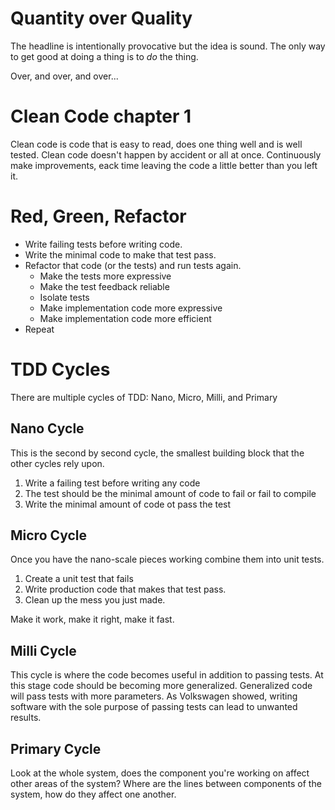 # Quantity over Quality

The headline is intentionally provocative but the idea is sound.
The only way to get good at doing a thing is to *do*  the thing.

Over, and over, and over...

# Clean Code chapter 1

Clean code is code that is easy to read, does one thing well and is well tested. Clean code doesn't happen by accident or all at once. Continuously make improvements, eack time leaving the code a little better than you left it.

# Red, Green, Refactor

* Write failing tests before writing code.
* Write the minimal code to make that test pass.
* Refactor that code (or the tests) and run tests again.
  * Make the tests more expressive
  * Make the test feedback reliable
  * Isolate tests
  * Make implementation code more expressive
  * Make implementation code more efficient
* Repeat

# TDD Cycles

There are multiple cycles of TDD: Nano, Micro, Milli, and Primary 

## Nano Cycle
This is the second by second cycle, the smallest building block that the other cycles rely upon.
1. Write a failing test before writing any code
1. The test should be the minimal amount of code to fail or fail to compile
1. Write the minimal amount of code ot pass the test

## Micro Cycle
Once you have the nano-scale pieces working combine them into unit tests.

1. Create a unit test that fails
1. Write production code that makes that test pass.
1. Clean up the mess you just made.

Make it work, make it right, make it fast.

## Milli Cycle
This cycle is where the code becomes useful in addition to passing tests. At this stage code should be becoming more generalized. Generalized code will pass tests with more parameters. As Volkswagen showed, writing software with the sole purpose of passing tests can lead to unwanted results.

## Primary Cycle
Look at the whole system, does the component you're working on affect other areas of the system? Where are the lines between components of the system, how do they affect one another.

